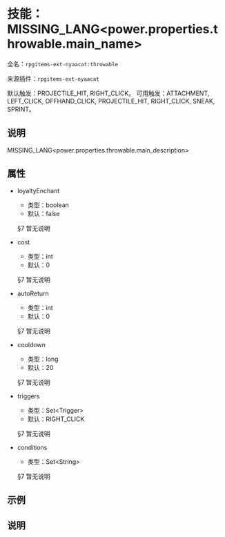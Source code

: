 # 技能：MISSING_LANG<power.properties.throwable.main_name>

<!-- 本文件是通过游戏内 `/rpgitem gen-wiki` 命令生成的。 -->
<!-- 请只在对应的 "beginCustomXXXX" 与 "endCustomXXXX" 间编辑。  -->
<!-- 如果您想修改技能或其属性的描述， -->
<!-- 请修改 "resources/lang/zh_CN.yml" 中对应的项。 -->

全名：`rpgitems-ext-nyaacat:throwable`

来源插件：`rpgitems-ext-nyaacat`

默认触发：PROJECTILE_HIT, RIGHT_CLICK。
可用触发：ATTACHMENT, LEFT_CLICK, OFFHAND_CLICK, PROJECTILE_HIT, RIGHT_CLICK, SNEAK, SPRINT。

<!-- beginCustomHeader -->
<!-- endCustomHeader -->

## 说明

MISSING_LANG<power.properties.throwable.main_description>
<!-- beginCustomDescription -->
<!-- endCustomDescription -->

## 属性

* loyaltyEnchant

  * 类型：boolean
  * 默认：false

  §7 暂无说明

* cost

  * 类型：int
  * 默认：0

  §7 暂无说明

* autoReturn

  * 类型：int
  * 默认：0

  §7 暂无说明

* cooldown

  * 类型：long
  * 默认：20

  §7 暂无说明

* triggers

  * 类型：Set&lt;Trigger&gt;
  * 默认：RIGHT_CLICK

  §7 暂无说明

* conditions

  * 类型：Set&lt;String&gt;

  §7 暂无说明

<!-- beginCustomProperties -->
<!-- endCustomProperties -->

## 示例

<!-- beginCustomExample -->
<!-- endCustomExample -->

## 说明

<!-- beginCustomNote -->
<!-- endCustomNote -->